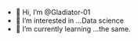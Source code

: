 - 👋 Hi, I’m @Gladiator-01
- 👀 I’m interested in ...Data science
- 🌱 I’m currently learning ...the same.

<!---
Gladiator-01/Gladiator-01 is a ✨ special ✨ repository because its `README.md` (this file) appears on your GitHub profile.
You can click the Preview link to take a look at your changes.
--->
